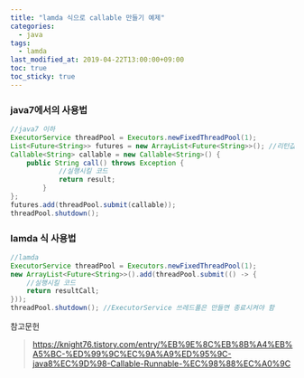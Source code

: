 ```yaml
---
title: "lamda 식으로 callable 만들기 예제"
categories:
  - java
tags:
  - lamda
last_modified_at: 2019-04-22T13:00:00+09:00
toc: true
toc_sticky: true
---
```



### java7에서의 사용법
```java
//java7 이하
ExecutorService threadPool = Executors.newFixedThreadPool(1);
List<Future<String>> futures = new ArrayList<Future<String>>(); //리턴값
Callable<String> callable = new Callable<String>() {
	public String call() throws Exception {
			//실행시킬 코드
			return result;
		}
};
futures.add(threadPool.submit(callable));
threadPool.shutdown();
```

### lamda 식 사용법
```java
//lamda
ExecutorService threadPool = Executors.newFixedThreadPool(1);
new ArrayList<Future<String>>().add(threadPool.submit(() -> {
    //실행시킬 코드
	return resultCall;
}));
threadPool.shutdown(); //ExecutorService 쓰레드풀은 만들면 종료시켜야 함
```


참고문헌
> https://knight76.tistory.com/entry/%EB%9E%8C%EB%8B%A4%EB%A5%BC-%ED%99%9C%EC%9A%A9%ED%95%9C-java8%EC%9D%98-Callable-Runnable-%EC%98%88%EC%A0%9C
